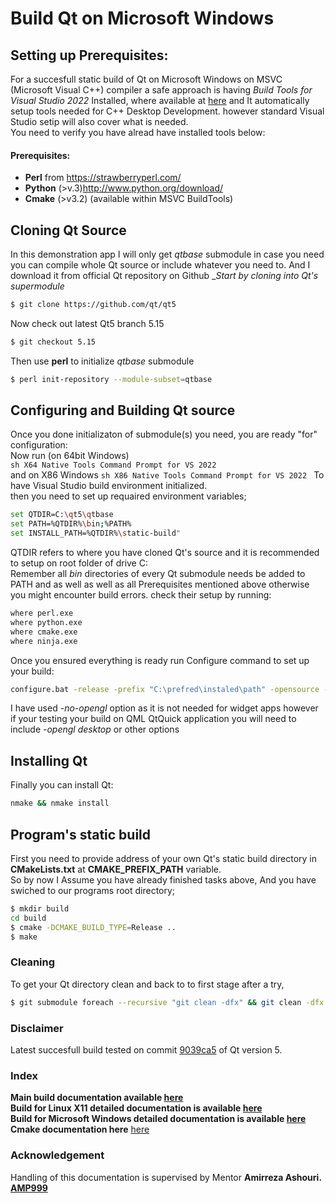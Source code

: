 # Build Qt on Microsoft Windows

## Setting up Prerequisites:
For a succesfull static build of Qt on Microsoft Windows on MSVC (Microsoft Visual C++) compiler a safe approach is having 
_Build Tools for Visual Studio 2022_ Installed, where available at [here](https://visualstudio.microsoft.com/downloads/?q=build+tools) and It automatically setup tools needed for C++ Desktop Development. however standard Visual Studio setip will also cover what is needed.  
You need to verify you have alread have installed tools below:

#### Prerequisites:
* __Perl__ from https://strawberryperl.com/
* __Python__ (>v.3)http://www.python.org/download/
* __Cmake__ (>v3.2) (available within MSVC BuildTools)

## Cloning Qt Source  
In this demonstration app I will only get _qtbase_ submodule in case you need you can compile whole Qt source or include whatever you need to.
And I download it from official Qt repository on Github
__Start by cloning into Qt's supermodule_
```sh
$ git clone https://github.com/qt/qt5
```
 Now check out latest Qt5 branch 5.15  
 ```sh
$ git checkout 5.15
```
 Then use __perl__ to initialize _qtbase_ submodule
 ```sh
$ perl init-repository --module-subset=qtbase
```
## Configuring and Building Qt source
Once you done initializaton of submodule(s) you need, you are ready "for" configuration:  
Now run (on 64bit Windows)  
```sh X64 Native Tools Command Prompt for VS 2022 ```  
and on X86 Windows
```sh X86 Native Tools Command Prompt for VS 2022 ``` 
To have Visual Studio build environment initialized.    
then you need to set up requaired environment variables;  

```sh
set QTDIR=C:\qt5\qtbase 
set PATH=%QTDIR%\bin;%PATH%
set INSTALL_PATH=%QTDIR%\static-build"
```
QTDIR refers to where you have cloned Qt's source and it is recommended to setup on root folder of drive C:    
Remember all _bin_ directories of every Qt submodule needs be added to PATH and as well as well as all Prerequisites mentioned above otherwise you might encounter build errors. check their setup by running:
```sh
where perl.exe
where python.exe
where cmake.exe
where ninja.exe
```
Once you ensured everything is ready run Configure command to set up your build:

```sh
configure.bat -release -prefix "C:\prefred\instaled\path" -opensource -platform win32-msvc -no-opengl -static -nomake examples -
```
I have used _-no-opengl_ option as it is not needed for widget apps however if your testing your build on QML QtQuick application you will need to include _-opengl desktop_ or other options 

## Installing Qt
Finally you can install Qt: 
```sh
nmake && nmake install
```
## Program's static build
First you need to provide address of your own Qt's static build directory in __CMakeLists.txt__ at __CMAKE_PREFIX_PATH__ variable.  
So by now I Assume you have already finished tasks above, And you have swiched to our programs root directory;
 
```sh  
$ mkdir build
cd build
$ cmake -DCMAKE_BUILD_TYPE=Release ..
$ make
```
### Cleaning
To get your Qt directory clean and back to to first stage after a try,
```sh
$ git submodule foreach --recursive "git clean -dfx" && git clean -dfx
```

### Disclaimer
Latest succesfull build tested on commit [9039ca5](https://github.com/qt/qt5/commit/9039ca53a3dac14415cea435083bb96f0acdb3d8) of Qt version 5.

### Index
__Main build documentation available [here](https://github.com/babakhajizadeh/todoList/blob/documentation/docs/BUILd_DOC.md)__  
__Build for Linux X11 detailed documentation is available [here](https://github.com/babakhajizadeh/todoList/blob/documentation/docs/LINUX_DOC.md)__  
__Build for Microsoft Windows detailed documentation is available [here](https://github.com/babakhajizadeh/todoList/blob/documentation/docs/WIN_DOC.md)__
__Cmake documentation here__ [here](https://github.com/babakhajizadeh/todoList/blob/documentation/docs/CMAKE_DOC.md)  

### Acknowledgement
Handling of this documentation is supervised by Mentor __Amirreza Ashouri. [AMP999](https://github.com/AMP999)__ 
